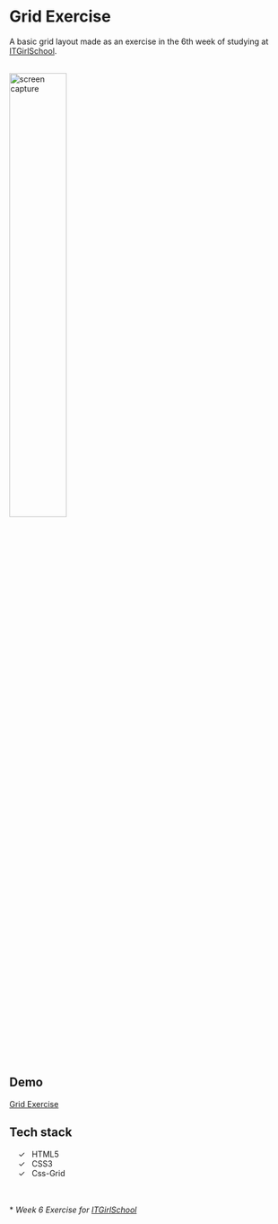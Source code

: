 # Grid Exercise

A basic grid layout made as an exercise in the 6th week of studying at [ITGirlSchool].

<br>
<img width="45%" alt="screen capture" src="../main/captureweb.jpeg">

## Demo
[Grid Exercise]

## Tech stack

&nbsp;&nbsp;&nbsp;&nbsp;&check;&nbsp;&nbsp; HTML5<br>
&nbsp;&nbsp;&nbsp;&nbsp;&check;&nbsp;&nbsp; CSS3<br>
&nbsp;&nbsp;&nbsp;&nbsp;&check;&nbsp;&nbsp; Css-Grid<br>

<br><br> 
\* _Week 6 Exercise for [ITGirlSchool]_ 
  

   [ITGirlSchool]: <https://itgirlschool.com/en>
   [Grid Exercise]: <https://alenagm.github.io/grid-exercise/>
